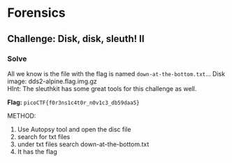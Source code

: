 # Forensics

## Challenge: Disk, disk, sleuth! II
### Solve 
All we know is the file with the flag is named `down-at-the-bottom.txt`... Disk image: dds2-alpine.flag.img.gz  
HInt: The sleuthkit has some great tools for this challenge as well.  

**Flag:** `picoCTF{f0r3ns1c4t0r_n0v1c3_db59daa5}`

METHOD:  
1. Use Autopsy tool and open the disc file
2. search for txt files
3. under txt files search down-at-the-bottom.txt
4. It has the flag  
   
